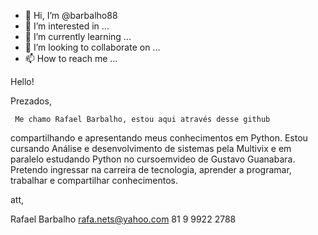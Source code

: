 - 👋 Hi, I’m @barbalho88
- 👀 I’m interested in ...
- 🌱 I’m currently learning ...
- 💞️ I’m looking to collaborate on ...
- 📫 How to reach me ...

Hello!

Prezados,

     Me chamo Rafael Barbalho, estou aqui através desse github
compartilhando e apresentando meus conhecimentos em Python.
Estou cursando Análise e desenvolvimento de sistemas pela Multivix
e em paralelo estudando Python no cursoemvideo de Gustavo Guanabara.
     Pretendo ingressar na carreira de tecnologia, aprender
a programar, trabalhar e compartilhar conhecimentos.

att,

Rafael Barbalho
rafa.nets@yahoo.com
81 9 9922 2788
